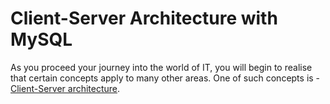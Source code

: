 # Client-Server Architecture with MySQL

As you proceed your journey into the world of IT, you will begin to realise that certain concepts apply to many other areas. One of such concepts is - [Client-Server architecture]().